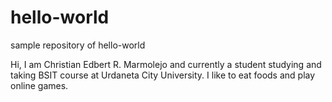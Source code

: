 # hello-world
sample repository of hello-world

Hi, I am Christian Edbert R. Marmolejo and currently a student studying and taking BSIT course at Urdaneta City University.
I like to eat foods and play online games.
